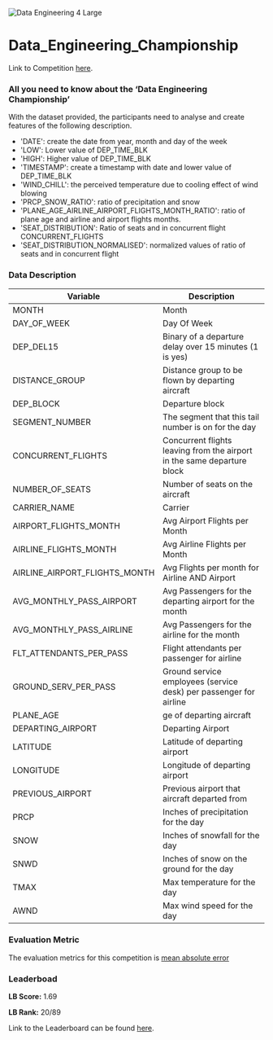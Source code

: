 ![Data Engineering 4 _Large_](https://user-images.githubusercontent.com/25604111/171359691-fd4f1d9f-14d2-4de3-94d7-b46b1c9e7711.jpg)

# Data_Engineering_Championship

Link to Competition [here](https://machinehack.com/hackathons/data_engineering_championship/overview).

### All you need to know about the ‘Data Engineering Championship’

With the dataset provided, the participants need to analyse and create features of the following description.

* 'DATE': create the date from year, month and day of the week
* 'LOW': Lower value of DEP_TIME_BLK
* 'HIGH': Higher value of DEP_TIME_BLK
* 'TIMESTAMP': create a timestamp with date and lower value of DEP_TIME_BLK
* 'WIND_CHILL':  the perceived temperature due to cooling effect of wind blowing
* 'PRCP_SNOW_RATIO': ratio of precipitation and snow
* 'PLANE_AGE_AIRLINE_AIRPORT_FLIGHTS_MONTH_RATIO': ratio of plane age and airline and airport flights months.
* 'SEAT_DISTRIBUTION': Ratio of seats and in  concurrent flight CONCURRENT_FLIGHTS
* 'SEAT_DISTRIBUTION_NORMALISED': normalized values of ratio of seats and in  concurrent flight


### Data Description

| __Variable__ | __Description__ |
|-------------|------------|
| MONTH          | Month|
| DAY_OF_WEEK          | Day Of Week |
| DEP_DEL15  |Binary of a departure delay over 15 minutes (1 is yes) |
| DISTANCE_GROUP | Distance group to be flown by departing aircraft |
| DEP_BLOCK | Departure block |
| SEGMENT_NUMBER | The segment that this tail number is on for the day |
| CONCURRENT_FLIGHTS | Concurrent flights leaving from the airport in the same departure block |
| NUMBER_OF_SEATS | Number of seats on the aircraft |
| CARRIER_NAME | Carrier  |
| AIRPORT_FLIGHTS_MONTH | Avg Airport Flights per Month |
| AIRLINE_FLIGHTS_MONTH | Avg Airline Flights per Month |
| AIRLINE_AIRPORT_FLIGHTS_MONTH | Avg Flights per month for Airline AND Airport |
| AVG_MONTHLY_PASS_AIRPORT | Avg Passengers for the departing airport for the month |
| AVG_MONTHLY_PASS_AIRLINE | Avg Passengers for the airline for the month |
| FLT_ATTENDANTS_PER_PASS | Flight attendants per passenger for airline |
| GROUND_SERV_PER_PASS | Ground service employees (service desk) per passenger for airline |
| PLANE_AGE | ge of departing aircraft |
| DEPARTING_AIRPORT | Departing Airport |
| LATITUDE| Latitude of departing airport |
| LONGITUDE|  Longitude of departing airport|
| PREVIOUS_AIRPORT| Previous airport that aircraft departed from |
| PRCP| Inches of precipitation for the day |
| SNOW| Inches of snowfall for the day|
| SNWD| Inches of snow on the ground for the day |
| TMAX| Max temperature for the day |
| AWND| Max wind speed for the day |

### Evaluation Metric
The evaluation metrics for this competition is [mean absolute error](https://scikit-learn.org/stable/modules/generated/sklearn.metrics.mean_absolute_error.html#sklearn-metrics-mean-absolute-error)

### Leaderboad
**LB Score:** 1.69

**LB Rank:** 20/89

Link to the Leaderboard can be found [here](https://machinehack.com/hackathons/data_engineering_championship/leaderboard).
